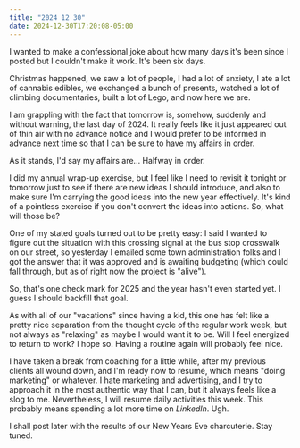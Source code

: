 ```yaml
---
title: "2024 12 30"
date: 2024-12-30T17:20:08-05:00
---
```


I wanted to make a confessional joke about how many days it's been since I
posted but I couldn't make it work. It's been six days.<!--more-->

Christmas happened, we saw a lot of people, I had a lot of anxiety, I ate a lot
of cannabis edibles, we exchanged a bunch of presents, watched a lot of climbing
documentaries, built a lot of Lego, and now here we are.

I am grappling with the fact that tomorrow is, somehow, suddenly and without
warning, the last day of 2024. It really feels like it just appeared out of thin
air with no advance notice and I would prefer to be informed in advance next
time so that I can be sure to have my affairs in order.

As it stands, I'd say my affairs are... Halfway in order.

I did my annual wrap-up exercise, but I feel like I need to revisit it tonight
or tomorrow just to see if there are new ideas I should introduce, and also to
make sure I'm carrying the good ideas into the new year effectively. It's kind
of a pointless exercise if you don't convert the ideas into actions. So, what
will those be?

One of my stated goals turned out to be pretty easy: I said I wanted to figure
out the situation with this crossing signal at the bus stop crosswalk on our
street, so yesterday I emailed some town administration folks and I got the
answer that it was approved and is awaiting budgeting (which could fall through,
but as of right now the project is "alive").

So, that's one check mark for 2025 and the year hasn't even started yet. I guess
I should backfill that goal.

As with all of our "vacations" since having a kid, this one has felt like a
pretty nice separation from the thought cycle of the regular work week, but
not always as "relaxing" as maybe I would want it to be. Will I feel energized
to return to work? I hope so. Having a routine again will probably feel nice.

I have taken a break from coaching for a little while, after my previous clients
all wound down, and I'm ready now to resume, which means "doing marketing" or
whatever. I hate marketing and advertising, and I try to approach it in the most
authentic way that I can, but it always feels like a slog to me. Nevertheless, I
will resume daily activities this week. This probably means spending a lot more
time on *LinkedIn*. Ugh.

I shall post later with the results of our New Years Eve charcuterie. Stay tuned.
